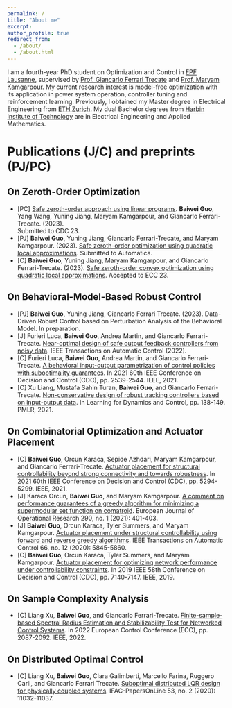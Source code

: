 ```yaml
---
permalink: /
title: "About me"
excerpt: 
author_profile: true
redirect_from: 
  - /about/
  - /about.html
---
```



I am a fourth-year PhD student on Optimization and Control in [EPF Lausanne](https://www.epfl.ch/en/), supervised by [Prof. Giancarlo Ferrari Trecate](https://people.epfl.ch/giancarlo.ferraritrecate) and [Prof. Maryam Kamgarpour](https://people.epfl.ch/maryam.kamgarpour?lang=en). My current research interest is model-free optimization with its application in power system operation, controller tuning and reinforcement learning. Previously, I obtained my Master degree in Electrical Engineering from [ETH Zurich](https://ethz.ch/en.html). My dual Bachelor degrees from [Harbin Institute of Technology](http://en.hit.edu.cn) are in Electrical Engineering and Applied Mathematics.


# Publications (J/C) and preprints (PJ/PC)
## On Zeroth-Order Optimization 
- \[PC\] [Safe zeroth-order approach using linear programs](https://odetojsmith.github.io/bguo/files/SZO-LP-CDC23.pdf).
         **Baiwei Guo**, Yang Wang, Yuning Jiang, Maryam Kamgarpour, and Giancarlo Ferrari-Trecate. (2023).  
         Submitted to CDC 23.
- \[PJ\] **Baiwei Guo**, Yuning Jiang, Giancarlo Ferrari-Trecate, and Maryam Kamgarpour. (2023). [Safe zeroth-order optimization using quadratic local approximations](https://odetojsmith.github.io/bguo/files/SZO-QQ-Auto.pdf). Submitted to Automatica.
- \[C\] **Baiwei Guo**, Yuning Jiang, Maryam Kamgarpour, and Giancarlo Ferrari-Trecate. (2023). [Safe zeroth-order convex optimization using quadratic local approximations](https://odetojsmith.github.io/bguo/files/SZO_QQ_ECC23.pdf). Accepted to ECC 23.

## On Behavioral-Model-Based Robust Control
- \[PJ\] **Baiwei Guo**, Yuning Jiang, Giancarlo Ferrari Trecate. (2023). Data-Driven Robust Control based on Perturbation Analysis of the Behavioral Model. In preparation.
- \[J\] Furieri Luca, **Baiwei Guo**, Andrea Martin, and Giancarlo Ferrari-Trecate. [Near-optimal design of safe output feedback controllers from noisy data](https://odetojsmith.github.io/bguo/files/BIOP_TAC_22.pdf). IEEE Transactions on Automatic Control (2022).
- \[C\] Furieri Luca, **Baiwei Guo**, Andrea Martin, and Giancarlo Ferrari-Trecate. [A behavioral input-output parametrization of control policies with suboptimality guarantees](https://odetojsmith.github.io/bguo/files/BIOP_CDC21.pdf). In 2021 60th IEEE Conference on Decision and Control (CDC), pp. 2539-2544. IEEE, 2021.
- \[C\] Xu Liang, Mustafa Sahin Turan, **Baiwei Guo**, and Giancarlo Ferrari-Trecate. [Non-conservative design of robust tracking controllers based on input-output data](https://odetojsmith.github.io/bguo/files/NC_Robust_L4DC_21.pdf). In Learning for Dynamics and Control, pp. 138-149. PMLR, 2021.

## On Combinatorial Optimization and Actuator Placement
- \[C\] **Baiwei Guo**, Orcun Karaca, Sepide Azhdari, Maryam Kamgarpour, and Giancarlo Ferrari-Trecate. [Actuator placement for structural controllability beyond strong connectivity and towards robustness](https://odetojsmith.github.io/bguo/files/AP_Good_CDC21.pdf). In 2021 60th IEEE Conference on Decision and Control (CDC), pp. 5294-5299. IEEE, 2021.
- \[J\] Karaca Orcun, **Baiwei Guo**, and Maryam Kamgarpour. [A comment on performance guarantees of a greedy algorithm for minimizing a supermodular set function on comatroid](https://odetojsmith.github.io/bguo/files/AP_Comment_EJOR_21.pdf). European Journal of Operational Research 290, no. 1 (2021): 401-403.
- \[J\] **Baiwei Guo**, Orcun Karaca, Tyler Summers, and Maryam Kamgarpour. [Actuator placement under structural controllability using forward and reverse greedy algorithms](https://odetojsmith.github.io/bguo/files/AP_TAC_20.pdf). IEEE Transactions on Automatic Control 66, no. 12 (2020): 5845-5860.
- \[C\] **Baiwei Guo**, Orcun Karaca, Tyler Summers, and Maryam Kamgarpour. [Actuator placement for optimizing network performance under controllability constraints](https://odetojsmith.github.io/bguo.github.io/files/AP_CDC19.pdf). In 2019 IEEE 58th Conference on Decision and Control (CDC), pp. 7140-7147. IEEE, 2019.

## On Sample Complexity Analysis
- \[C\] Liang Xu, **Baiwei Guo**, and Giancarlo Ferrari-Trecate. [Finite-sample-based Spectral Radius Estimation and Stabilizability Test for Networked Control Systems](https://odetojsmith.github.io/bguo/files/Stab_Ana_ECC21.pdf). In 2022 European Control Conference (ECC), pp. 2087-2092. IEEE, 2022.

## On Distributed Optimal Control 
- \[C\] Liang Xu, **Baiwei Guo**, Clara Galimberti, Marcello Farina, Ruggero Carli, and Giancarlo Ferrari Trecate. [Suboptimal distributed LQR design for physically coupled systems](https://odetojsmith.github.io/bguo/files/D_LQR_IFAC_20.pdf). IFAC-PapersOnLine 53, no. 2 (2020): 11032-11037.

